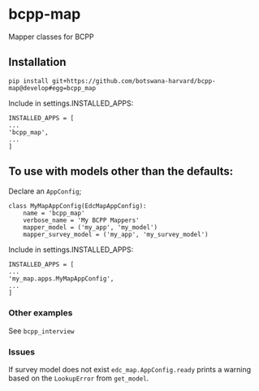 # bcpp-map
Mapper classes for BCPP

## Installation

    pip install git+https://github.com/botswana-harvard/bcpp-map@develop#egg=bcpp_map

Include in settings.INSTALLED_APPS:

    INSTALLED_APPS = [
    ...
    'bcpp_map',
    ...
    ]

## To use with models other than the defaults:

Declare an `AppConfig`;

    class MyMapAppConfig(EdcMapAppConfig):
        name = 'bcpp_map'
        verbose_name = 'My BCPP Mappers'
        mapper_model = ('my_app', 'my_model')
        mapper_survey_model = ('my_app', 'my_survey_model')
        
Include in settings.INSTALLED_APPS:

    INSTALLED_APPS = [
    ...
    'my_map.apps.MyMapAppConfig',
    ...
    ]
    
### Other examples

See `bcpp_interview`

### Issues

If survey model does not exist `edc_map.AppConfig.ready` prints a warning based on the `LookupError` from `get_model`.
      

